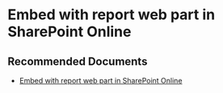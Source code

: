   <properties
	pageTitle="publish to web or sharepoint"
	description="publish to web or sharepoint"
	service="microsoft.PowerBIDedicated"
	resource="capacities"
	authors="pjfreitas"
	ms.author="pfreitas"	
	displayOrder="40"
	selfHelpType="generic"
	supportTopicIds="32628143"
	productPesIds="16334"
	cloudEnvironments="public, MoonCake, fairfax" 
	articleId="e5cc48e5-02a7-da92-99eb-7f4926946ecb"
	ownershipId="ASEP_ContentService_Placeholder"
/>

# Embed with report web part in SharePoint Online

## **Recommended Documents**

* [Embed with report web part in SharePoint Online](https://docs.microsoft.com/power-bi/service-embed-report-spo)
